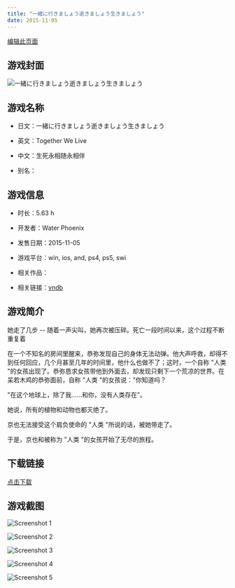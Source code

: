 ```yaml
---
title: "一緒に行きましょう逝きましょう生きましょう"
date: 2015-11-05
---
```

[编辑此页面](https://github.com/ACG-3/ADV3-source/blob/main/source/_posts/games/%E4%B8%80%E7%B7%92%E3%81%AB%E8%A1%8C%E3%81%8D%E3%81%BE%E3%81%97%E3%82%87%E3%81%86%E9%80%9D%E3%81%8D%E3%81%BE%E3%81%97%E3%82%87%E3%81%86%E7%94%9F%E3%81%8D%E3%81%BE%E3%81%97%E3%82%87%E3%81%86.md)

## 游戏封面

![一緒に行きましょう逝きましょう生きましょう](https%3A//pan.timero.xyz/onedrive/img_lib_001/%E4%B8%80%E7%B7%92%E3%81%AB%E8%A1%8C%E3%81%8D%E3%81%BE%E3%81%97%E3%82%87%E3%81%86%E9%80%9D%E3%81%8D%E3%81%BE%E3%81%97%E3%82%87%E3%81%86%E7%94%9F%E3%81%8D%E3%81%BE%E3%81%97%E3%82%87%E3%81%86_cover.avif)


## 游戏名称

- 日文：一緒に行きましょう逝きましょう生きましょう
- 英文：Together We Live
- 中文：生死永相随永相伴

- 别名：


## 游戏信息

- 时长：5.63 h
- 开发者：Water Phoenix
- 发售日期：2015-11-05
- 游戏平台：win, ios, and, ps4, ps5, swi
- 相关作品：

- 相关链接：[vndb](https://vndb.org/v18915)


## 游戏简介

她走了几步 -- 随着一声尖叫，她再次被压碎。死亡一段时间以来，这个过程不断重复着

在一个不知名的房间里醒来，恭弥发现自己的身体无法动弹。他大声呼救，却得不到任何回应，几个月甚至几年的时间里，他什么也做不了；这时，一个自称 "人类 "的女孩出现了。恭弥恳求女孩带他到外面去，却发现只剩下一个荒凉的世界。在呆若木鸡的恭弥面前，自称 "人类 "的女孩说："你知道吗？

"在这个地球上，除了我......和你，没有人类存在"。

她说，所有的植物和动物也都灭绝了。

京也无法接受这个肩负使命的 "人类 "所说的话，被她带走了。

于是，京也和被称为 "人类 "的女孩开始了无尽的旅程。


## 下载链接

[点击下载](https://pan.timero.xyz/onedrive/adv_lib_001/%E4%B8%80%E7%B7%92%E3%81%AB%E8%A1%8C%E3%81%8D%E3%81%BE%E3%81%97%E3%82%87%E3%81%86%E9%80%9D%E3%81%8D%E3%81%BE%E3%81%97%E3%82%87%E3%81%86%E7%94%9F%E3%81%8D%E3%81%BE%E3%81%97%E3%82%87%E3%81%86)


## 游戏截图


![Screenshot 1](https%3A//pan.timero.xyz/onedrive/img_lib_001/%E4%B8%80%E7%B7%92%E3%81%AB%E8%A1%8C%E3%81%8D%E3%81%BE%E3%81%97%E3%82%87%E3%81%86%E9%80%9D%E3%81%8D%E3%81%BE%E3%81%97%E3%82%87%E3%81%86%E7%94%9F%E3%81%8D%E3%81%BE%E3%81%97%E3%82%87%E3%81%86_Screenshot_1.avif)

![Screenshot 2](https%3A//pan.timero.xyz/onedrive/img_lib_001/%E4%B8%80%E7%B7%92%E3%81%AB%E8%A1%8C%E3%81%8D%E3%81%BE%E3%81%97%E3%82%87%E3%81%86%E9%80%9D%E3%81%8D%E3%81%BE%E3%81%97%E3%82%87%E3%81%86%E7%94%9F%E3%81%8D%E3%81%BE%E3%81%97%E3%82%87%E3%81%86_Screenshot_2.avif)

![Screenshot 3](https%3A//pan.timero.xyz/onedrive/img_lib_001/%E4%B8%80%E7%B7%92%E3%81%AB%E8%A1%8C%E3%81%8D%E3%81%BE%E3%81%97%E3%82%87%E3%81%86%E9%80%9D%E3%81%8D%E3%81%BE%E3%81%97%E3%82%87%E3%81%86%E7%94%9F%E3%81%8D%E3%81%BE%E3%81%97%E3%82%87%E3%81%86_Screenshot_3.avif)

![Screenshot 4](https%3A//pan.timero.xyz/onedrive/img_lib_001/%E4%B8%80%E7%B7%92%E3%81%AB%E8%A1%8C%E3%81%8D%E3%81%BE%E3%81%97%E3%82%87%E3%81%86%E9%80%9D%E3%81%8D%E3%81%BE%E3%81%97%E3%82%87%E3%81%86%E7%94%9F%E3%81%8D%E3%81%BE%E3%81%97%E3%82%87%E3%81%86_Screenshot_4.avif)

![Screenshot 5](https%3A//pan.timero.xyz/onedrive/img_lib_001/%E4%B8%80%E7%B7%92%E3%81%AB%E8%A1%8C%E3%81%8D%E3%81%BE%E3%81%97%E3%82%87%E3%81%86%E9%80%9D%E3%81%8D%E3%81%BE%E3%81%97%E3%82%87%E3%81%86%E7%94%9F%E3%81%8D%E3%81%BE%E3%81%97%E3%82%87%E3%81%86_Screenshot_5.avif)

